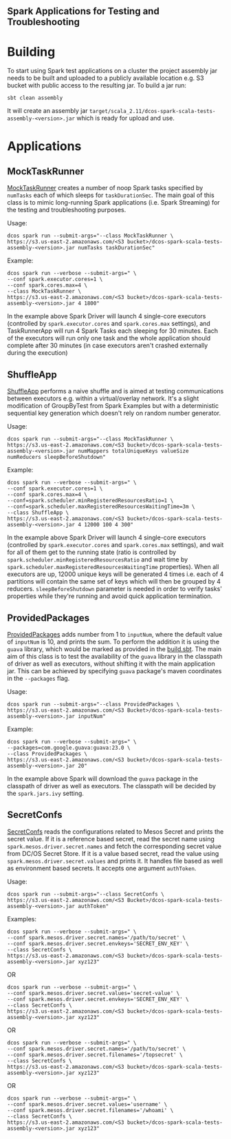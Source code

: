Spark Applications for Testing and Troubleshooting
---

# Building
To start using Spark test applications on a cluster the project assembly jar needs to be built and uploaded to a publicly
available location e.g. S3 bucket with public access to the resulting jar. To build a jar run:

```
sbt clean assembly
```

It will create an assembly jar `target/scala_2.11/dcos-spark-scala-tests-assembly-<version>.jar` which is ready for upload and use.

# Applications
## MockTaskRunner

[MockTaskRunner](src/main/scala/MockTaskRunner.scala) creates a number of noop Spark tasks specified by `numTasks` each of 
which sleeps for `taskDurationSec`. The main goal of this class is to mimic long-running Spark applications 
(i.e. Spark Streaming) for the testing and troubleshooting purposes.

Usage: 

```
dcos spark run --submit-args="--class MockTaskRunner \
https://s3.us-east-2.amazonaws.com/<S3 bucket>/dcos-spark-scala-tests-assembly-<version>.jar numTasks taskDurationSec"
```

Example:

```
dcos spark run --verbose --submit-args=" \
--conf spark.executor.cores=1 \
--conf spark.cores.max=4 \
--class MockTaskRunner \
https://s3.us-east-2.amazonaws.com/<S3 bucket>/dcos-spark-scala-tests-assembly-<version>.jar 4 1800"
```

In the example above Spark Driver will launch 4 single-core executors (controlled by `spark.executor.cores` and 
`spark.cores.max` settings), and TaskRunnerApp will run 4 Spark Tasks each sleeping for 30 minutes. Each of the executors
will run only one task and the whole application should complete after 30 minutes (in case executors aren't crashed 
externally during the execution)

## ShuffleApp
[ShuffleApp](src/main/scala/ShuffleApp.scala) performs a naive shuffle and is aimed at testing communications between 
executors e.g. within a virtual/overlay network. It's a slight modification of GroupByTest from Spark Examples but with 
a deterministic sequential key generation which doesn't rely on random number generator.
 

Usage: 

```
dcos spark run --submit-args="--class MockTaskRunner \
https://s3.us-east-2.amazonaws.com/<S3 bucket>/dcos-spark-scala-tests-assembly-<version>.jar numMappers totalUniqueKeys valueSize numReducers sleepBeforeShutdown"
```

Example:

```
dcos spark run --verbose --submit-args=" \
--conf spark.executor.cores=1 \
--conf spark.cores.max=4 \
--conf=spark.scheduler.minRegisteredResourcesRatio=1 \
--conf=spark.scheduler.maxRegisteredResourcesWaitingTime=3m \
--class ShuffleApp \
https://s3.us-east-2.amazonaws.com/<S3 bucket>/dcos-spark-scala-tests-assembly-<version>.jar 4 12000 100 4 300"

```

In the example above Spark Driver will launch 4 single-core executors (controlled by `spark.executor.cores` and 
`spark.cores.max` settings), and wait for all of them get to the running state (ratio is controlled by 
`spark.scheduler.minRegisteredResourcesRatio` and wait time by `spark.scheduler.maxRegisteredResourcesWaitingTime` 
properties). When all executors are up, 12000 unique keys will be generated 4 times i.e. each of 4 partitions will contain 
the same set of keys which will then be grouped by 4 reducers. `sleepBeforeShutdown` parameter is needed in order to
verify tasks' properties while they're running and avoid quick application termination. 

## ProvidedPackages
[ProvidedPackages](src/main/scala/ProvidedPackages.scala) adds number from 1 to `inputNum`, where the default value of `inputNum` is 10, and prints the sum. To perform the addition it is using the `guava` library, which would be marked as provided in the [build.sbt](build.sbt). The main aim of this class is to test the availability of the `guava` library in the classpath of driver as well as executors, without shifting it with the main application jar. This can be achieved by specifying `guava` package's maven coordinates in the `--packages` flag.

Usage:

```
dcos spark run --submit-args="--class ProvidedPackages \
https://s3.us-east-2.amazonaws.com/<S3 Bucket>/dcos-spark-scala-tests-assembly-<version>.jar inputNum"
```

Example:

```
dcos spark run --verbose --submit-args=" \
--packages=com.google.guava:guava:23.0 \
--class ProvidedPackages \
https://s3.us-east-2.amazonaws.com/<S3 bucket>/dcos-spark-scala-tests-assembly-<version>.jar 20"

```

In the example above Spark will download the `guava` package in the classpath of driver as well as executors. The classpath will be decided by the `spark.jars.ivy` setting.

## SecretConfs
[SecretConfs](src/main/scala/SecretConfs.scala) reads the configurations related to Mesos Secret and prints the secret value. If it is a reference based secret, read the secret name using `spark.mesos.driver.secret.names` and fetch the corresponding secret value from DC/OS Secret Store. If it is a value based secret, read the value using `spark.mesos.driver.secret.values` and prints it. It handles file based as well as environment based secrets. It accepts one argument `authToken`.

Usage:

```
dcos spark run --submit-args="--class SecretConfs \
https://s3.us-east-2.amazonaws.com/<S3 Bucket>/dcos-spark-scala-tests-assembly-<version>.jar authToken"
```

Examples:

```
dcos spark run --verbose --submit-args=" \
--conf spark.mesos.driver.secret.names='/path/to/secret' \
--conf spark.mesos.driver.secret.envkeys='SECRET_ENV_KEY' \
--class SecretConfs \
https://s3.us-east-2.amazonaws.com/<S3 bucket>/dcos-spark-scala-tests-assembly-<version>.jar xyz123"
```

OR

```
dcos spark run --verbose --submit-args=" \
--conf spark.mesos.driver.secret.values='secret-value' \
--conf spark.mesos.driver.secret.envkeys='SECRET_ENV_KEY' \
--class SecretConfs \
https://s3.us-east-2.amazonaws.com/<S3 bucket>/dcos-spark-scala-tests-assembly-<version>.jar xyz123"
```

OR

```
dcos spark run --verbose --submit-args=" \
--conf spark.mesos.driver.secret.names='/path/to/secret' \
--conf spark.mesos.driver.secret.filenames='/topsecret' \
--class SecretConfs \
https://s3.us-east-2.amazonaws.com/<S3 bucket>/dcos-spark-scala-tests-assembly-<version>.jar xyz123"
```

OR

```
dcos spark run --verbose --submit-args=" \
--conf spark.mesos.driver.secret.values='username' \
--conf spark.mesos.driver.secret.filenames='/whoami' \
--class SecretConfs \
https://s3.us-east-2.amazonaws.com/<S3 bucket>/dcos-spark-scala-tests-assembly-<version>.jar xyz123"
```

